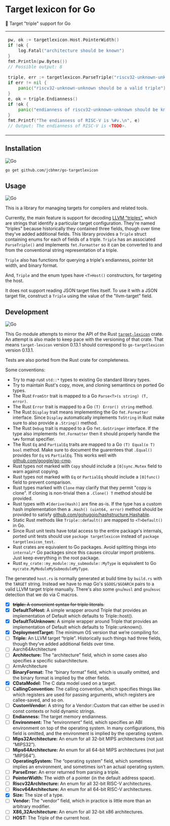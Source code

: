 # Target lexicon for Go

🎯 Target "triple" support for Go

<table align=center><td>

```go
pw, ok := targetlexicon.Host.PointerWidth()
if !ok {
    log.Fatal("architecture should be known")
}
fmt.Println(pw.Bytes())
// Possible output: 8
```

```go
triple, err := targetlexicon.ParseTriple("riscv32-unknown-unknown")
if err != nil {
    panic("riscv32-unknown-unknown should be a valid triple")
}
e, ok = triple.Endianness()
if !ok {
    panic("endianness of riscv32-unknown-unknown should be known")
}
fmt.Printf("The endianness of RISC-V is %#v.\n", e)
// Output: The endianness of RISC-V is <TODO>.
```

</table>

## Installation

![Go](https://img.shields.io/badge/Go-00ADD8?style=for-the-badge&logo=Go&logoColor=FFFFFF)

```sh
go get github.com/jcbhmr/go-targetlexicon
```

## Usage

![Go](https://img.shields.io/badge/Go-00ADD8?style=for-the-badge&logo=Go&logoColor=FFFFFF)

This is a library for managing targets for compilers and related tools.

Currently, the main feature is support for decoding [LLVM "triples"](https://clang.llvm.org/docs/CrossCompilation.html#target-triple), which
are strings that identify a particular target configuration. They're named
"triples" because historically they contained three fields, though over time
they've added additional fields. This library provides a `Triple` struct
containing enums for each of fields of a triple. `Triple` has an associated
`ParseTriple()` and implements `fmt.Formatter` so it can be converted to and from the
conventional string representation of a triple.

`Triple` also has functions for querying a triple's endianness,
pointer bit width, and binary format.

And, `Triple` and the enum types have `<T>Host()` constructors, for targeting
the host.

It does not support reading JSON target files itself. To use it with a JSON
target file, construct a `Triple` using the value of the "llvm-target" field.

## Development

![Go](https://img.shields.io/badge/Go-00ADD8?style=for-the-badge&logo=Go&logoColor=FFFFFF)

This Go module attempts to mirror the API of the Rust [`target-lexicon`](https://crates.io/crates/target-lexicon) crate. An attempt is also made to keep pace with the versioning of that crate. That means `target-lexicon` version 0.13.1 should correspond to `go-targetlexicon` version 0.13.1.

Tests are also ported from the Rust crate for completeness.

Some conventions:

- Try to map rust `std::*` types to existing Go standard library types.
- Try to maintain Rust's copy, move, and cloning semantincs on ported Go types.
- The Rust `FromStr` trait is mapped to a Go `Parse<T>(s string) (T, error)`.
- The Rust `Error` trait is mapped to a Go `(T) Error() string` method.
- The Rust `Display` trait means implementing the Go `fmt.Formatter` interface. Since `Display` automatically implements `ToString` in Rust make sure to also provide a `.String()` method.
- The Rust `Debug` trait is mapped to a Go `fmt.GoStringer` interface. If the type also implements `fmt.Formatter` then it should properly handle the `%#v` format specifier.
- The Rust `Eq` and `PartialEq` traits are mapped to a Go `(T) Equal(o T) bool` method. Make sure to document the guarentees that `.Equal()` provides for `Eq` vs `PartialEq`. This works well with [github.com/google/go-cmp](https://github.com/google/go-cmp).
- Rust types not marked with `Copy` should include a `[0]sync.Mutex` field to warn against copying.
- Rust types not marked with `Eq` or `PartialEq` should include a `[0]func()` field to prevent comparison.
- Rust types marked with `Clone` may clarify that they permit "copy is clone". If cloning is non-trivial then a `.Clone() T` method should be provided.
- Rust types with `#[derive(Hash)]` are fine as-is. If the type has a custom hash implementation then a `.Hash() (uint64, error)` method should be provided to satisfy [github.com/gohugoio/hashstructure.Hashable](https://pkg.go.dev/github.com/gohugoio/hashstructure#Hashable).
- Static Rust methods like `Triple::default()` are mapped to `<T>Default()` in Go.
- Since Rust unit tests have total access to the entire package's internals, ported unit tests should use `package targetlexicon` instead of `package targetlexicon_test`.
- Rust crates are equivalent to Go packages. Avoid splitting things into `internal/*` Go packages since this causes circular import problems. Just keep everything in the root package.
- Rust `my_crate::my_module::my_submodule::MyType` is equivalent to Go `mycrate.MyModuleMySubmoduleMyType`.

The generated `host.rs` is normally generated at build time by `build.rs` with the `TARGET` string. Instead we have to map Go's `$GOOS/$GOARCH` pairs to a valid LLVM target triple manually. There's also some `gnu`/`musl` and `gnu`/`msvc` detection that we do via C macros.

- [x] ~~**triple:** A convenient syntax for triple literals.~~
- [x] **DefaultToHost:** A simple wrapper around Triple that provides an implementation of Default which defaults to Triple::host().
- [x] **DefaultToUnknown:** A simple wrapper around Triple that provides an implementation of Default which defaults to Triple::unknown().
- [x] **DeploymentTarget:** The minimum OS version that we’re compiling for.
- [ ] **Triple:** An LLVM target “triple”. Historically such things had three fields, though they’ve added additional fields over time.
- [ ] Aarch64Architecture
- [ ] **Architecture:** The “architecture” field, which in some cases also specifies a specific subarchitecture.
- [ ] ArmArchitecture
- [ ] **BinaryFormat:** The “binary format” field, which is usually omitted, and the binary format is implied by the other fields.
- [x] **CDataModel:** The C data model used on a target.
- [ ] **CallingConvention:** The calling convention, which specifies things like which registers are used for passing arguments, which registers are callee-saved, and so on.
- [ ] **CustomVendor:** A string for a Vendor::Custom that can either be used in const contexts or hold dynamic strings.
- [ ] **Endianness:** The target memory endianness.
- [ ] **Environment:** The “environment” field, which specifies an ABI environment on top of the operating system. In many configurations, this field is omitted, and the environment is implied by the operating system.
- [ ] **Mips32Architecture:** An enum for all 32-bit MIPS architectures (not just “MIPS32”).
- [ ] **Mips64Architecture:** An enum for all 64-bit MIPS architectures (not just “MIPS64”).
- [ ] **OperatingSystem:** The “operating system” field, which sometimes implies an environment, and sometimes isn’t an actual operating system.
- [ ] **ParseError:** An error returned from parsing a triple.
- [ ] **PointerWidth:** The width of a pointer (in the default address space).
- [ ] **Riscv32Architecture:** An enum for all 32-bit RISC-V architectures.
- [ ] **Riscv64Architecture:** An enum for all 64-bit RISC-V architectures.
- [x] **Size:** The size of a type.
- [ ] **Vendor:** The “vendor” field, which in practice is little more than an arbitrary modifier.
- [ ] **X86_32Architecture:** An enum for all 32-bit x86 architectures.
- [ ] **HOST:** The Triple of the current host.
